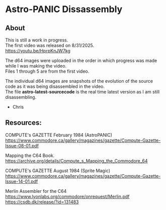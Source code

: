 # Astro-PANIC Dissassembly
## About
This is still a work in progress.  
The first video was released on 8/31/2025.  
https://youtu.be/HprpKnJW7kg


The d64 images were uploaded in the order in which progress was made while I was making the video.  
Files 1 through 5 are from the first video.


The individual d64 images are snapshots of the evolution of the source code as it was being disassembled in the video.  
The file **astro-latest-sourcecode** is the real time latest version as I am still disassembling.

- Chris


## Resources:
COMPUTE's GAZETTE February 1984 (AstroPANIC)  
https://www.commodore.ca/gallery/magazines/gazette/Compute-Gazette-Issue-08-01.pdf

Mapping the C64 Book.  
https://archive.org/details/Compute_s_Mapping_the_Commodore_64

COMPUTE's GAZETTE August 1984 (Sprite Magic)  
https://www.commodore.ca/gallery/magazines/gazette/Compute-Gazette-Issue-14-01.pdf

Merlin Assembler for the C64  
https://www.lyonlabs.org/commodore/onrequest/Merlin.pdf  
https://csdb.dk/release/?id=131483

